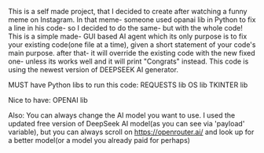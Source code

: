 This is a self made project, that I decided to create after watching a funny meme on Instagram.
In that meme- someone used opanai lib in Python to fix a line in his code- so I decided to do the same- but with the whole code!
This is a simple made- GUI based AI agent which its only purpose is to fix your existing code(one file at a time), given a short statement of your code's
main purpose. after that- it will override the existing code with the new fixed one- unless its works well and it will print "Congrats" instead.
This code is using the newest version of DEEPSEEK AI generator.

MUST have Python libs to run this code:
REQUESTS lib
OS lib
TKINTER lib

Nice to have:
OPENAI lib

Also:
You can always change the AI model you want to use. I used the updated free version of DeepSeek AI model(as you can see via 'payload' variable), but you
can always scroll on https://openrouter.ai/ and look up for a better model(or a model you already paid for perhaps)
